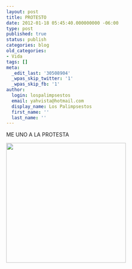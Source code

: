 ```yaml
---
layout: post
title: PROTESTO
date: 2012-01-18 05:45:40.000000000 -06:00
type: post
published: true
status: publish
categories: blog
old_categories:
- Vida
tags: []
meta:
  _edit_last: '30508904'
  _wpas_skip_twitter: '1'
  _wpas_skip_fb: '1'
author:
  login: lospalimpsestos
  email: yahvista@hotmail.com
  display_name: Los Palimpsestos
  first_name: ''
  last_name: ''
---
```

<p>ME UNO A LA PROTESTA</p>
<p><a href="http://lospalimpsestos.files.wordpress.com/2012/01/399882_3164967167937_1378121853_3319479_1969661889_n.jpg"><img class="aligncenter size-full wp-image-86" title="399882_3164967167937_1378121853_3319479_1969661889_n" src="{{ site.baseurl }}/assets/399882_3164967167937_1378121853_3319479_1969661889_n.jpg" alt="" width="320" height="320" /></a></p>
<p>&nbsp;</p>
<p>&nbsp;</p>

